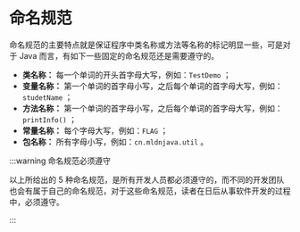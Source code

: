 # 命名规范

命名规范的主要特点就是保证程序中类名称或方法等名称的标记明显一些，可是对于 Java 而言，有如下一些固定的命名规范还是需要遵守的。

- **类名称：** 每一个单词的开头首字母大写，例如：`TestDemo` ；
- **变量名称：** 第一个单词的首字母小写，之后每个单词的首字母大写，例如：`studetName` ；
- **方法名称：** 第一个单词的首字母小写，之后每个单词的首字母大写，例如：`printInfo()` ；
- **常量名称：** 每个字母大写，例如：`FLAG` ；
- **包名称：** 所有字母小写，例如：`cn.mldnjava.util` 。

:::warning 命名规范必须遵守

以上所给出的 5 种命名规范，是所有开发人员都必须遵守的，而不同的开发团队也会有属于自己的命名规范，对于这些命名规范，读者在日后从事软件开发的过程中，必须遵守。

:::